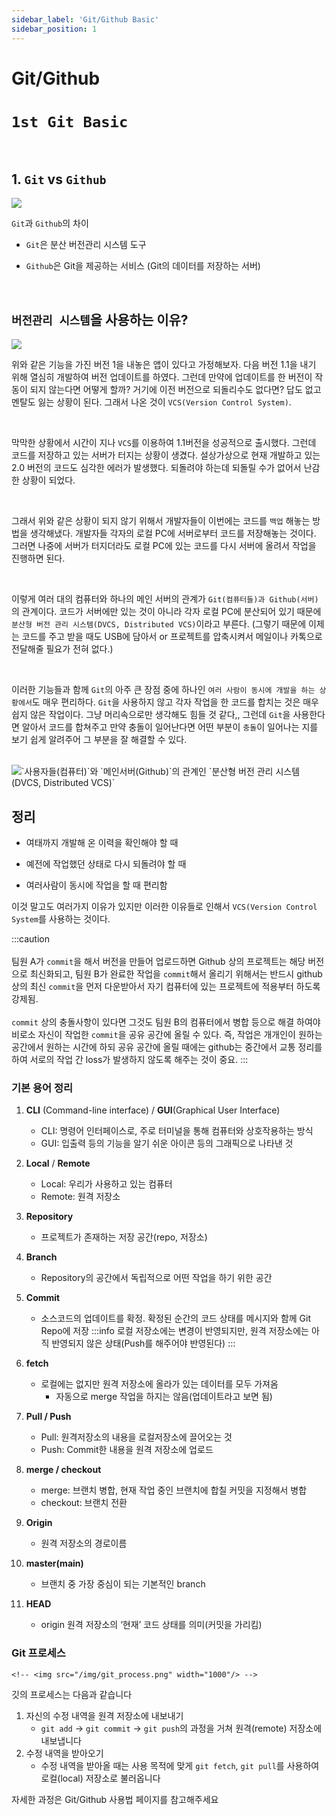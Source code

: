 ```yaml
---
sidebar_label: 'Git/Github Basic'
sidebar_position: 1
---
```


# Git/Github 

# `1st Git Basic`

<br />

## 1. `Git` vs `Github`

<img src="https://user-images.githubusercontent.com/45676906/95765769-46d3cc00-0ced-11eb-9f12-b12076bd500a.png" />

<br />

`Git`과 `Github`의 차이 

- `Git`은 분산 버전관리 시스템 도구

- `Github`은 Git을 제공하는 서비스 (Git의 데이터를 저장하는 서버)

<br />

## `버전관리 시스템`을 사용하는 이유?

<img src="https://user-images.githubusercontent.com/45676906/95766359-1f313380-0cee-11eb-94a0-823bf3908608.png" />

<br />

위와 같은 기능을 가진 버전 1을 내놓은 앱이 있다고 가정해보자. 다음 버전 1.1을 내기 위해 열심히 개발하여 버전 업데이트를 하였다. 그런데 만약에 
업데이트를 한 버전이 작동이 되지 않는다면 어떻게 할까? 거기에 이전 버전으로 되돌리수도 없다면? 답도 없고 멘탈도 잃는 상황이 된다. 그래서 나온 것이 `VCS(Version Control System)`.

<br />

막막한 상황에서 시간이 지나 `VCS`를 이용하여 1.1버전을 성공적으로 출시했다. 그런데 코드를 저장하고 있는 서버가 터지는 상황이 생겼다. 설상가상으로 현재 개발하고 있는
2.0 버전의 코드도 심각한 에러가 발생했다. 되돌려야 하는데 되돌릴 수가 없어서 난감한 상황이 되었다.

<br />

그래서 위와 같은 상황이 되지 않기 위해서 개발자들이 이번에는 코드를 `백업` 해놓는 방법을 생각해냈다. 개발자들 각자의 로컬 PC에 서버로부터 코드를 저장해놓는 것이다. 그러면 나중에 
서버가 터지더라도 로컬 PC에 있는 코드를 다시 서버에 올려서 작업을 진행하면 된다. 

<br />

이렇게 여러 대의 컴퓨터와 하나의 메인 서버의 관계가 `Git(컴퓨터들)과 Github(서버)`의 관계이다. 코드가 서버에만 있는 것이 아니라
각자 로컬 PC에 분산되어 있기 때문에 `분산형 버전 관리 시스템(DVCS, Distributed VCS)`이라고 부른다. 
(그렇기 때문에 이제는 코드를 주고 받을 때도 USB에 담아서 or 프로젝트를 압축시켜서 메일이나 카톡으로 전달해줄 필요가 전혀 없다.)

<br />

이러한 기능들과 함께 `Git`의 아주 큰 장점 중에 하나인 `여러 사람이 동시에 개발을 하는 상황에서`도 매우 편리하다. `Git`을 사용하지 않고 각자 작업을 한 코드를 합치는
것은 매우 쉽지 않은 작업이다. 그냥 머리속으로만 생각해도 힘들 것 같다,, 그런데 `Git`을 사용한다면 알아서 코드를 합쳐주고 만약 충돌이 일어난다면 어떤 부분이 `충돌`이 일어나는 지를 보기 쉽게 알려주어 그 부분을 잘 해결할 수 있다.

<br />

<img src="https://user-images.githubusercontent.com/45676906/95769125-5bff2980-0cf2-11eb-853f-e2fe3c01bda6.png" alt="`사용자들(컴퓨터)`와 `메인서버(Github)`의 관계인  `분산형 버전 관리 시스템(DVCS, Distributed VCS)`" />

<br />

## 정리 

- 여태까지 개발해 온 이력을 확인해야 할 때

- 예전에 작업했던 상태로 다시 되돌려야 할 때

- 여러사람이 동시에 작업을 할 때 편리함

이것 말고도 여러가지 이유가 있지만 이러한 이유들로 인해서 `VCS(Version Control System`를 사용하는 것이다. 



:::caution
<br></br>팀원 A가 `commit`을 해서 버전을 만들어 업로드하면 Github 상의 프로젝트는 해당 버전으로 최신화되고, 팀원 B가 완료한 작업을 `commit`해서 올리기 위해서는 반드시 github 상의 최신 `commit`을 먼저 다운받아서 자기 컴퓨터에 있는 프로젝트에 적용부터 하도록 강제됨.
<br></br>`commit` 상의 충돌사항이 있다면 그것도 팀원 B의 컴퓨터에서 병합 등으로 해결 하여야 비로소 자신이 작업한 `commit`을 공유 공간에 올릴 수 있다. 즉, 작업은 개개인이 원하는 공간에서 원하는 시간에 하되 공유 공간에 올릴 때에는 github는 중간에서 교통 정리를 하여 서로의 작업 간 loss가 발생하지 않도록 해주는 것이 중요.
:::

### 기본 용어 정리 
1. **CLI** (Command-line interface) / **GUI**(Graphical User Interface) 
    - CLI: 명령어 인터페이스로, 주로 터미널을 통해 컴퓨터와 상호작용하는 방식 
    - GUI: 입출력 등의 기능을 알기 쉬운 아이콘 등의 그래픽으로 나타낸 것 

2. **Local** / **Remote**
    - Local: 우리가 사용하고 있는 컴퓨터
    - Remote: 원격 저장소 

3. **Repository**  
    - 프로젝트가 존재하는 저장 공간(repo, 저장소)

4. **Branch**
    - Repository의 공간에서 독립적으로 어떤 작업을 하기 위한 공간 

5. **Commit**
    - 소스코드의 업데이트를 확정. 확정된 순간의 코드 상태를 메시지와 함께 Git Repo에 저장
    :::info
    로컬 저장소에는 변경이 반영되지만, 원격 저장소에는 아직 반영되지 않은 상태(Push를 해주어야 반영된다)
    ::: 

6. **fetch**
    - 로컬에는 없지만 원격 저장소에 올라가 있는 데이터를 모두 가져옴
      - 자동으로 merge 작업을 하지는 않음(업데이트라고 보면 됨)

7. **Pull / Push**
    - Pull: 원격저장소의 내용을 로컬저장소에 끌어오는 것 
    - Push: Commit한 내용을 원격 저장소에 업로드 

8. **merge / checkout**
    - merge: 브랜치 병합, 현재 작업 중인 브랜치에 합칠 커밋을 지정해서 병합
    - checkout: 브랜치 전환

9. **Origin**
    - 원격 저장소의 경로이름
    
10. **master(main)**
    - 브랜치 중 가장 중심이 되는 기본적인 branch
    
11. **HEAD**
    - origin 원격 저장소의 ‘현재’ 코드 상태를 의미(커밋을 가리킴)

### Git 프로세스
    <!-- <img src="/img/git_process.png" width="1000"/> -->
깃의 프로세스는 다음과 같습니다
1. 자신의 수정 내역을 원격 저장소에 내보내기
    - `git add` -> `git commit` -> `git push`의 과정을 거쳐 원격(remote) 저장소에 내보냅니다
2. 수정 내역을 받아오기
    - 수정 내역을 받아올 때는 사용 목적에 맞게 `git fetch`, `git pull`를 사용하여 로컬(local) 저장소로 불러옵니다

자세한 과정은 Git/Github 사용법 페이지를 참고해주세요